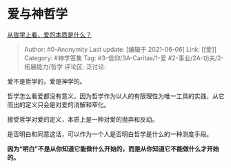 # 爱与神哲学
[从哲学上看，爱的本质是什么？](https://www.zhihu.com/question/21825585/answer/1026739525)

> Author: #0-Anonymity
> Last update: [编辑于 2021-06-06]
> Link: [[爱]]
> Category: #神学答集
> Tag: #3-信仰/3A-Caritas/1-爱 #2-事业/2A-功夫/2-拓展能力/哲学
> 评论区:
> 泛讨论:

爱不是哲学的，爱是神学的。

哲学怎么看爱都没有意义，因为哲学作为以人的有限理性为唯一工具的实践，从它而出的定义只会是对爱的消解和窄化。

接受哲学对爱的定义，本质上是一种对爱的抛弃和反动。

是否明白和同意这话，可以作为一个人是否明白哲学是什么的一种测度手段。

**因为“明白”不是从你知道它能做什么开始的，而是从你知道它不能做什么才开始的。**
